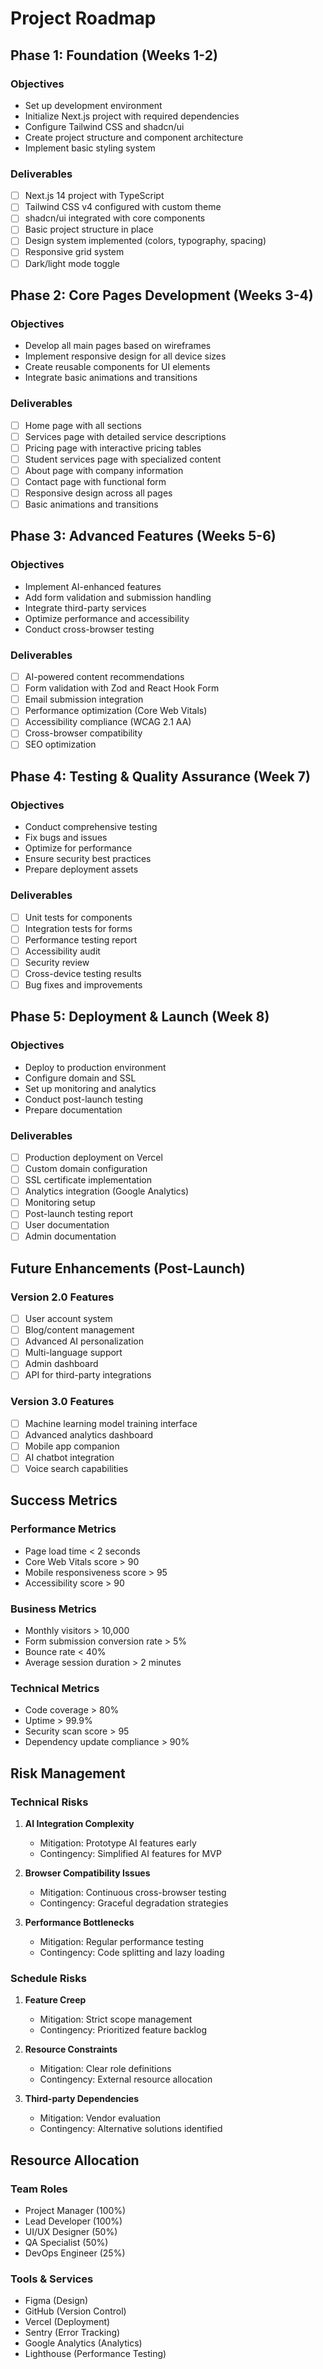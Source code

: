 # Project Roadmap

## Phase 1: Foundation (Weeks 1-2)

### Objectives
- Set up development environment
- Initialize Next.js project with required dependencies
- Configure Tailwind CSS and shadcn/ui
- Create project structure and component architecture
- Implement basic styling system

### Deliverables
- [ ] Next.js 14 project with TypeScript
- [ ] Tailwind CSS v4 configured with custom theme
- [ ] shadcn/ui integrated with core components
- [ ] Basic project structure in place
- [ ] Design system implemented (colors, typography, spacing)
- [ ] Responsive grid system
- [ ] Dark/light mode toggle

## Phase 2: Core Pages Development (Weeks 3-4)

### Objectives
- Develop all main pages based on wireframes
- Implement responsive design for all device sizes
- Create reusable components for UI elements
- Integrate basic animations and transitions

### Deliverables
- [ ] Home page with all sections
- [ ] Services page with detailed service descriptions
- [ ] Pricing page with interactive pricing tables
- [ ] Student services page with specialized content
- [ ] About page with company information
- [ ] Contact page with functional form
- [ ] Responsive design across all pages
- [ ] Basic animations and transitions

## Phase 3: Advanced Features (Weeks 5-6)

### Objectives
- Implement AI-enhanced features
- Add form validation and submission handling
- Integrate third-party services
- Optimize performance and accessibility
- Conduct cross-browser testing

### Deliverables
- [ ] AI-powered content recommendations
- [ ] Form validation with Zod and React Hook Form
- [ ] Email submission integration
- [ ] Performance optimization (Core Web Vitals)
- [ ] Accessibility compliance (WCAG 2.1 AA)
- [ ] Cross-browser compatibility
- [ ] SEO optimization

## Phase 4: Testing & Quality Assurance (Week 7)

### Objectives
- Conduct comprehensive testing
- Fix bugs and issues
- Optimize for performance
- Ensure security best practices
- Prepare deployment assets

### Deliverables
- [ ] Unit tests for components
- [ ] Integration tests for forms
- [ ] Performance testing report
- [ ] Accessibility audit
- [ ] Security review
- [ ] Cross-device testing results
- [ ] Bug fixes and improvements

## Phase 5: Deployment & Launch (Week 8)

### Objectives
- Deploy to production environment
- Configure domain and SSL
- Set up monitoring and analytics
- Conduct post-launch testing
- Prepare documentation

### Deliverables
- [ ] Production deployment on Vercel
- [ ] Custom domain configuration
- [ ] SSL certificate implementation
- [ ] Analytics integration (Google Analytics)
- [ ] Monitoring setup
- [ ] Post-launch testing report
- [ ] User documentation
- [ ] Admin documentation

## Future Enhancements (Post-Launch)

### Version 2.0 Features
- [ ] User account system
- [ ] Blog/content management
- [ ] Advanced AI personalization
- [ ] Multi-language support
- [ ] Admin dashboard
- [ ] API for third-party integrations

### Version 3.0 Features
- [ ] Machine learning model training interface
- [ ] Advanced analytics dashboard
- [ ] Mobile app companion
- [ ] AI chatbot integration
- [ ] Voice search capabilities

## Success Metrics

### Performance Metrics
- Page load time < 2 seconds
- Core Web Vitals score > 90
- Mobile responsiveness score > 95
- Accessibility score > 90

### Business Metrics
- Monthly visitors > 10,000
- Form submission conversion rate > 5%
- Bounce rate < 40%
- Average session duration > 2 minutes

### Technical Metrics
- Code coverage > 80%
- Uptime > 99.9%
- Security scan score > 95
- Dependency update compliance > 90%

## Risk Management

### Technical Risks
1. **AI Integration Complexity**
   - Mitigation: Prototype AI features early
   - Contingency: Simplified AI features for MVP

2. **Browser Compatibility Issues**
   - Mitigation: Continuous cross-browser testing
   - Contingency: Graceful degradation strategies

3. **Performance Bottlenecks**
   - Mitigation: Regular performance testing
   - Contingency: Code splitting and lazy loading

### Schedule Risks
1. **Feature Creep**
   - Mitigation: Strict scope management
   - Contingency: Prioritized feature backlog

2. **Resource Constraints**
   - Mitigation: Clear role definitions
   - Contingency: External resource allocation

3. **Third-party Dependencies**
   - Mitigation: Vendor evaluation
   - Contingency: Alternative solutions identified

## Resource Allocation

### Team Roles
- Project Manager (100%)
- Lead Developer (100%)
- UI/UX Designer (50%)
- QA Specialist (50%)
- DevOps Engineer (25%)

### Tools & Services
- Figma (Design)
- GitHub (Version Control)
- Vercel (Deployment)
- Sentry (Error Tracking)
- Google Analytics (Analytics)
- Lighthouse (Performance Testing)